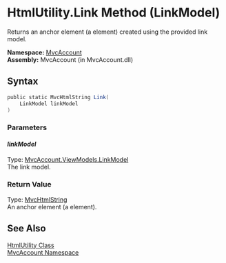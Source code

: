 HtmlUtility.Link Method (LinkModel)
===================================
Returns an anchor element (a element) created using the provided link model.

**Namespace:** [MvcAccount][1]  
**Assembly:** MvcAccount (in MvcAccount.dll)

Syntax
------

```csharp
public static MvcHtmlString Link(
	LinkModel linkModel
)
```

### Parameters

#### *linkModel*
Type: [MvcAccount.ViewModels.LinkModel][2]  
The link model.

### Return Value
Type: [MvcHtmlString][3]  
An anchor element (a element).

See Also
--------
[HtmlUtility Class][4]  
[MvcAccount Namespace][1]  

[1]: ../README.md
[2]: ../../MvcAccount.ViewModels/LinkModel/README.md
[3]: http://msdn2.microsoft.com/en-us/library/ee461471
[4]: README.md